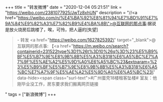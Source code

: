 +++
title = "转发微博"
date = "2020-12-04 05:21:51"
link = "https://weibo.com/2381077925/JwTz8xhUN"
description = "//<a href=\"https://weibo.com/n/%E4%BA%92%E8%81%94%E7%BD%91%E7%9A%84%E9%82%A3%E7%82%B9%E4%BA%8B\">@互联网的那点事</a>:据说是放火烧房后跳楼了，唉，可怜，把人逼的[失望]<br><blockquote> - 转发 <a href=\"https://weibo.com/1627825392\" target=\"_blank\">@互联网的那点事</a>: 【<a href=\"https://m.weibo.cn/search?containerid=231522type%3D1%26t%3D10%26q%3D%23%E5%B9%BF%E5%B7%9E%E8%9B%8B%E5%A3%B318%E6%A5%BC%E7%A7%9F%E5%AE%A2%E5%9D%A0%E6%A5%BC%23&extparam=%23%E5%B9%BF%E5%B7%9E%E8%9B%8B%E5%A3%B318%E6%A5%BC%E7%A7%9F%E5%AE%A2%E5%9D%A0%E6%A5%BC%23\" data-hide><span class=\"surl-text\">#广州蛋壳18楼租客坠楼#</span></a> 室友：他刚毕业没工作，房东要求我们搬离网页链接</blockquote>"
tags = ["新浪微博"]
+++
